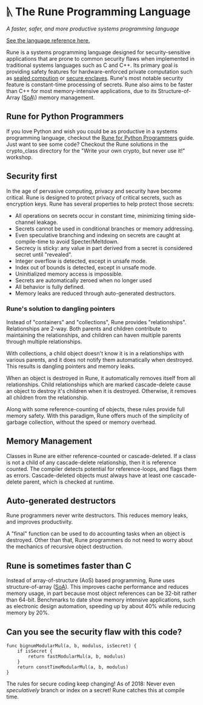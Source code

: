 # ᚣ The Rune Programming Language

_A faster, safer, and more productive systems programming language_

[See the language reference here.](rune_reference.md)

Rune is a systems programming language designed for security-sensitive
applications that are prone to common security flaws when implemented in
traditional systems languages such as C and C++.  Its primary goal is providing
safety features for hardware-enforced private computation such as [sealed
compution](https://arxiv.org/abs/1906.07841) or [secure
enclaves](https://www.infosecurity-magazine.com/opinions/enclaves-security-world/).
Rune's most notable security feature is constant-time processing of secrets.
Rune also aims to be faster than C++ for most memory-intensive applications, due
to its Structure-of-Array
\([SoA](https://en.wikipedia.org/wiki/AoS_and_SoA#:~:text=AoS%20vs.,AoS%20case%20easier%20to%20handle.)\)
memory management.

## Rune for Python Programmers

If you love Python and wish you could be as productive in a systems programming
language, checkout the [Rune for Python Programmers](rune4python.md) guide. Just
want to see some code? Checkout the Rune solutions in the crypto\_class directory
for the "Write your own crypto, but never use it!" workshop.

## Security first

In the age of pervasive computing, privacy and security have become critical.
Rune is designed to protect privacy of critical secrets, such as encryption
keys. Rune has several properties to help protect those secrets:

-   All operations on secrets occur in constant time, minimizing timing
    side-channel leakage.
-   Secrets cannot be used in conditional branches or memory addressing.
-   Even speculative branching and indexing on secrets are caught at
    compile-time to avoid Specter/Meltdown.
-   Secrecy is sticky: any value in part derived from a secret is considered
    secret until "revealed".
-   Integer overflow is detected, except in unsafe mode.
-   Index out of bounds is detected, except in unsafe mode.
-   Uninitialized memory access is impossible.
-   Secrets are automatically zeroed when no longer used
-   All behavior is fully defined.
-   Memory leaks are reduced through auto-generated destructors.

### Rune's solution to dangling pointers

Instead of "containers" and "collections", Rune provides "relationships".
Relationships are 2-way. Both parents and children contribute to maintaining the
relationships, and children can haven multiple parents through multiple
relationships.

With collections, a child object doesn't know it is in a relationships with
various parents, and it does not notify them automatically when destroyed. This
results is dangling pointers and memory leaks.

When an object is destroyed in Rune, it automatically removes itself from all
relationships. Child relationships which are marked cascade-delete cause an
object to destroy it's children when it is destroyed. Otherwise, it removes all
children from the relationship.

Along with some reference-counting of objects, these rules provide full memory
safety.  With this paradigm, Rune offers much of the simplicity of garbage
collection, without the speed or memory overhead.

## Memory Management

Classes in Rune are either reference-counted or cascade-deleted. If a class is
not a child of any cascade-delete relationship, then it is reference counted.
The compiler detects potential for reference-loops, and flags them as errors.
Cascade-deleted objects must always have at least one cascade-delete parent,
which is checked at runtime.

## Auto-generated destructors

Rune programmers never write destructors.  This reduces memory leaks, and
improves productivity.

A "final" function can be used to do accounting tasks when an object is
destroyed. Other than that, Rune programmers do not need to worry about the
mechanics of recursive object destruction.

## Rune is sometimes faster than C

Instead of array-of-structure (AoS) based programming, Rune uses
structure-of-array \([SoA](https://en.wikipedia.org/wiki/AoS_and_SoA)\). This
improves cache performance and reduces memory usage, in part because most object
references can be 32-bit rather than 64-bit. Benchmarks to date show memory
intensive applications, such as electronic design automation, speeding up by
about 40% while reducing memory by 20%.

## Can you see the security flaw with this code?

```
func bignumModularMul(a, b, modulus, isSecret) {
    if isSecret {
        return fastModularMul(a, b, modulus)
    }
    return constTimeModularMul(a, b, modulus)
}
```

The rules for secure coding keep changing! As of 2018: Never even
_speculatively_ branch or index on a secret! Rune catches this at compile time.
